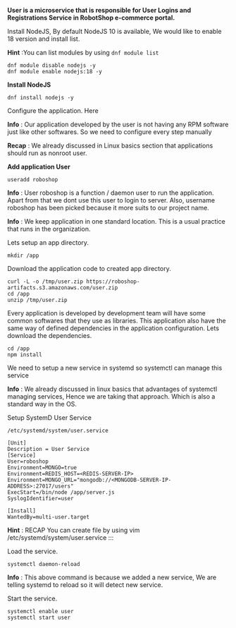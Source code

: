 **User is a microservice that is responsible for User Logins and Registrations Service in RobotShop e-commerce portal.**

Install NodeJS, By default NodeJS 10 is available, We would like to enable 18 version and install list.

**Hint** :You can list modules by using ```dnf module list```
```
dnf module disable nodejs -y
dnf module enable nodejs:18 -y
```
**Install NodeJS**

```dnf install nodejs -y```

Configure the application. Here

**Info** : Our application developed by the user is not having any RPM software just like other softwares. So we need to configure every step manually

**Recap** : We already discussed in Linux basics section that applications should run as nonroot user.

**Add application User**
```
useradd roboshop
```
**Info** : User roboshop is a function / daemon user to run the application. Apart from that we dont use this user to login to server.
Also, username roboshop has been picked because it more suits to our project name.

**Info** : We keep application in one standard location. This is a usual practice that runs in the organization.

Lets setup an app directory.
```
mkdir /app 
```
Download the application code to created app directory.

```
curl -L -o /tmp/user.zip https://roboshop-artifacts.s3.amazonaws.com/user.zip 
cd /app 
unzip /tmp/user.zip
```

Every application is developed by development team will have some common softwares that they use as libraries. This application also have the same way of defined dependencies in the application configuration.
Lets download the dependencies.
```
cd /app 
npm install 
```
We need to setup a new service in systemd so systemctl can manage this service

**Info** : We already discussed in linux basics that advantages of systemctl managing services, Hence we are taking that approach. Which is also a standard way in the OS.

Setup SystemD User Service

```/etc/systemd/system/user.service```
```
[Unit]
Description = User Service
[Service]
User=roboshop
Environment=MONGO=true
Environment=REDIS_HOST=<REDIS-SERVER-IP>
Environment=MONGO_URL="mongodb://<MONGODB-SERVER-IP-ADDRESS>:27017/users"
ExecStart=/bin/node /app/server.js
SyslogIdentifier=user

[Install]
WantedBy=multi-user.target
```
**Hint** : RECAP You can create file by using vim /etc/systemd/system/user.service :::

Load the service.
```
systemctl daemon-reload
```
**Info** : This above command is because we added a new service, We are telling systemd to reload so it will detect new service.

Start the service.
```
systemctl enable user 
systemctl start user
```
